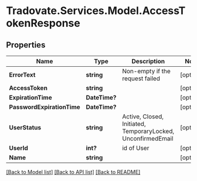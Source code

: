 # Tradovate.Services.Model.AccessTokenResponse
## Properties

Name | Type | Description | Notes
------------ | ------------- | ------------- | -------------
**ErrorText** | **string** | Non-empty if the request failed | [optional] 
**AccessToken** | **string** |  | [optional] 
**ExpirationTime** | **DateTime?** |  | [optional] 
**PasswordExpirationTime** | **DateTime?** |  | [optional] 
**UserStatus** | **string** | Active, Closed, Initiated, TemporaryLocked, UnconfirmedEmail | [optional] 
**UserId** | **int?** | id of User | [optional] 
**Name** | **string** |  | [optional] 

[[Back to Model list]](../README.md#documentation-for-models) [[Back to API list]](../README.md#documentation-for-api-endpoints) [[Back to README]](../README.md)

